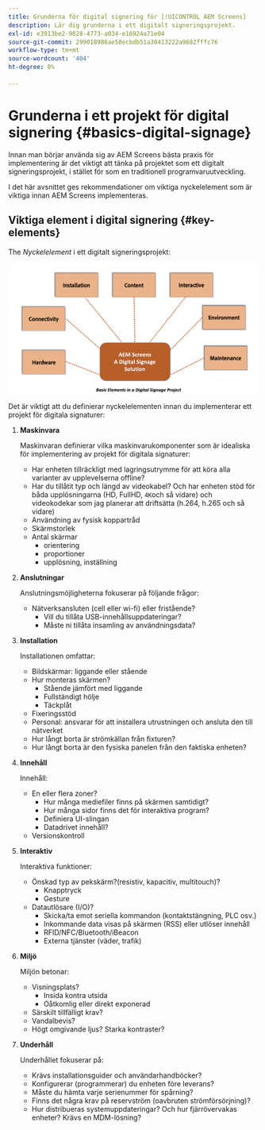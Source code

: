 ```yaml
---
title: Grunderna för digital signering för [!UICONTROL AEM Screens]
description: Lär dig grunderna i ett digitalt signeringsprojekt.
exl-id: e3913be2-9028-4773-a034-e16924a71e04
source-git-commit: 299018986ae58ecbdb51a30413222a9682fffc76
workflow-type: tm+mt
source-wordcount: '404'
ht-degree: 0%

---
```


# Grunderna i ett projekt för digital signering {#basics-digital-signage}

Innan man börjar använda sig av AEM Screens bästa praxis för implementering är det viktigt att tänka på projektet som ett digitalt signeringsprojekt, i stället för som en traditionell programvaruutveckling.

I det här avsnittet ges rekommendationer om viktiga nyckelelement som är viktiga innan AEM Screens implementeras.

## Viktiga element i digital signering {#key-elements}

The *Nyckelelement* i ett digitalt signeringsprojekt:

![](/help/assets/Elements-Revised.png)

Det är viktigt att du definierar nyckelelementen innan du implementerar ett projekt för digitala signaturer:

1. **Maskinvara**

   Maskinvaran definierar vilka maskinvarukomponenter som är idealiska för implementering av projekt för digitala signaturer:
   * Har enheten tillräckligt med lagringsutrymme för att köra alla varianter av upplevelserna offline?
   * Har du tillåtit typ och längd av videokabel? Och har enheten stöd för båda upplösningarna (HD, FullHD, `4K`och så vidare) och videokodekar som jag planerar att driftsätta (h.264, h.265 och så vidare)
   * Användning av fysisk koppartråd
   * Skärmstorlek
   * Antal skärmar
      * orientering
      * proportioner
      * upplösning, inställning

1. **Anslutningar**

   Anslutningsmöjligheterna fokuserar på följande frågor:
   * Nätverksansluten (cell eller wi-fi) eller fristående?
      * Vill du tillåta USB-innehållsuppdateringar?
      * Måste ni tillåta insamling av användningsdata?

1. **Installation**

   Installationen omfattar:
   * Bildskärmar: liggande eller stående
   * Hur monteras skärmen?
      * Stående jämfört med liggande
      * Fullständigt hölje
      * Täckplåt
   * Fixeringsstöd
   * Personal: ansvarar för att installera utrustningen och ansluta den till nätverket
   * Hur långt borta är strömkällan från fixturen?
   * Hur långt borta är den fysiska panelen från den faktiska enheten?

1. **Innehåll**

   Innehåll:
   * En eller flera zoner?
      * Hur många mediefiler finns på skärmen samtidigt?
      * Hur många sidor finns det för interaktiva program?
      * Definiera UI-slingan
      * Datadrivet innehåll?
   * Versionskontroll

1. **Interaktiv**

   Interaktiva funktioner:
   * Önskad typ av pekskärm?(resistiv, kapacitiv, multitouch)?
      * Knapptryck
      * Gesture
   * Datautlösare (I/O)?
      * Skicka/ta emot seriella kommandon (kontaktstängning, PLC osv.)
      * Inkommande data visas på skärmen (RSS) eller utlöser innehåll
      * RFID/NFC/Bluetooth/iBeacon
      * Externa tjänster (väder, trafik)

1. **Miljö**

   Miljön betonar:
   * Visningsplats?
      * Insida kontra utsida
      * Oåtkomlig eller direkt exponerad
   * Särskilt tillfälligt krav?
   * Vandalbevis?
   * Högt omgivande ljus? Starka kontraster?

1. **Underhåll**

   Underhållet fokuserar på:

   * Krävs installationsguider och användarhandböcker?
   * Konfigurerar (programmerar) du enheten före leverans?
   * Måste du hämta varje serienummer för spårning?
   * Finns det några krav på reservström (oavbruten strömförsörjning)?
   * Hur distribueras systemuppdateringar? Och hur fjärrövervakas enheter? Krävs en MDM-lösning?
